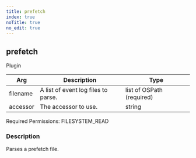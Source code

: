 ```yaml
---
title: prefetch
index: true
noTitle: true
no_edit: true
---
```




<div class="vql_item"></div>


## prefetch
<span class='vql_type label label-warning pull-right page-header'>Plugin</span>



<div class="vqlargs"></div>

Arg | Description | Type
----|-------------|-----
filename|A list of event log files to parse.|list of OSPath (required)
accessor|The accessor to use.|string

Required Permissions: 
<span class="linkcolour label label-success">FILESYSTEM_READ</span>

### Description

Parses a prefetch file.

